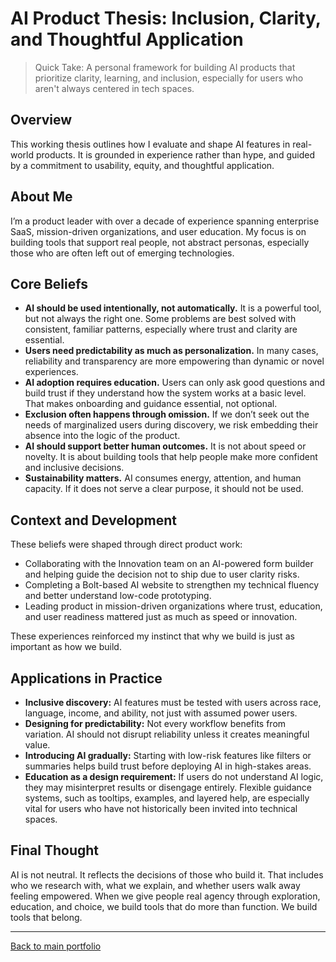# AI Product Thesis: Inclusion, Clarity, and Thoughtful Application

> Quick Take: A personal framework for building AI products that prioritize clarity, learning, and inclusion, especially for users who aren't always centered in tech spaces.

## Overview

This working thesis outlines how I evaluate and shape AI features in real-world products. It is grounded in experience rather than hype, and guided by a commitment to usability, equity, and thoughtful application.

## About Me

I’m a product leader with over a decade of experience spanning enterprise SaaS, mission-driven organizations, and user education. My focus is on building tools that support real people, not abstract personas, especially those who are often left out of emerging technologies.

## Core Beliefs

- **AI should be used intentionally, not automatically.** It is a powerful tool, but not always the right one. Some problems are best solved with consistent, familiar patterns, especially where trust and clarity are essential.
- **Users need predictability as much as personalization.** In many cases, reliability and transparency are more empowering than dynamic or novel experiences.
- **AI adoption requires education.** Users can only ask good questions and build trust if they understand how the system works at a basic level. That makes onboarding and guidance essential, not optional.
- **Exclusion often happens through omission.** If we don’t seek out the needs of marginalized users during discovery, we risk embedding their absence into the logic of the product.
- **AI should support better human outcomes.** It is not about speed or novelty. It is about building tools that help people make more confident and inclusive decisions.
- **Sustainability matters.** AI consumes energy, attention, and human capacity. If it does not serve a clear purpose, it should not be used.

## Context and Development

These beliefs were shaped through direct product work:
- Collaborating with the Innovation team on an AI-powered form builder and helping guide the decision not to ship due to user clarity risks.
- Completing a Bolt-based AI website to strengthen my technical fluency and better understand low-code prototyping.
- Leading product in mission-driven organizations where trust, education, and user readiness mattered just as much as speed or innovation.

These experiences reinforced my instinct that why we build is just as important as how we build.

## Applications in Practice

- **Inclusive discovery:** AI features must be tested with users across race, language, income, and ability, not just with assumed power users.
- **Designing for predictability:** Not every workflow benefits from variation. AI should not disrupt reliability unless it creates meaningful value.
- **Introducing AI gradually:** Starting with low-risk features like filters or summaries helps build trust before deploying AI in high-stakes areas.
- **Education as a design requirement:** If users do not understand AI logic, they may misinterpret results or disengage entirely. Flexible guidance systems, such as tooltips, examples, and layered help, are especially vital for users who have not historically been invited into technical spaces.

## Final Thought

AI is not neutral. It reflects the decisions of those who build it. That includes who we research with, what we explain, and whether users walk away feeling empowered. When we give people real agency through exploration, education, and choice, we build tools that do more than function. We build tools that belong.

---

[Back to main portfolio](../README.md)
